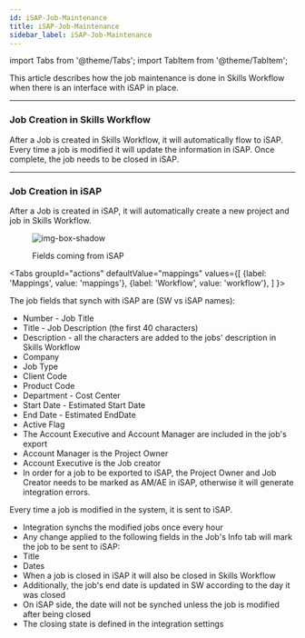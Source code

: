 ```yaml
---
id: iSAP-Job-Maintenance
title: iSAP-Job-Maintenance
sidebar_label: iSAP-Job-Maintenance
---
```


import Tabs from '@theme/Tabs';
import TabItem from '@theme/TabItem';

This article describes how the job maintenance is done in Skills Workflow when there is an interface with iSAP in place.

---

### Job Creation in Skills Workflow

After a Job is created in Skills Workflow, it will automatically flow to iSAP. Every time a job is modified it will update the information in iSAP. Once complete, the job needs to be closed in iSAP.

---

### Job Creation in iSAP

After a Job is created in iSAP, it will automatically create a new project and job in Skills Workflow.

<figure>

![img-box-shadow](/img/integrations/isap-job-maintenance.png)

<figcaption>Fields coming from iSAP</figcaption>
</figure>

<Tabs
groupId="actions"
defaultValue="mappings"
values={[
{label: 'Mappings', value: 'mappings'},
{label: 'Workflow', value: 'workflow'},
]
}>

<TabItem value="mappings">

The job fields that synch with iSAP are (SW vs iSAP names):

- Number - Job Title
- Title - Job Description (the first 40 characters)
- Description - all the characters are added to the jobs' description in Skills Workflow
- Company
- Job Type
- Client Code
- Product Code
- Department - Cost Center
- Start Date - Estimated Start Date
- End Date - Estimated EndDate
- Active Flag
- The Account Executive and Account Manager are included in the job's export
- Account Manager is the Project Owner
- Account Executive is the Job creator
- In order for a job to be exported to iSAP, the Project Owner and Job Creator needs to be marked as AM/AE in iSAP, otherwise it will generate integration errors.

</TabItem>

<TabItem value="workflow">

Every time a job is modified in the system, it is sent to iSAP.

- Integration synchs the modified jobs once every hour
- Any change applied to the following fields in the Job's Info tab will mark the job to be sent to iSAP:
- Title
- Dates
- When a job is closed in iSAP it will also be closed in Skills Workflow
- Additionally, the job's end date is updated in SW according to the day it was closed
- On iSAP side, the date will not be synched unless the job is modified after being closed
- The closing state is defined in the integration settings

</TabItem>

</Tabs>
